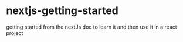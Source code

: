 # nextjs-getting-started
getting started from the nextJs doc to learn it and then use it in a react project 

